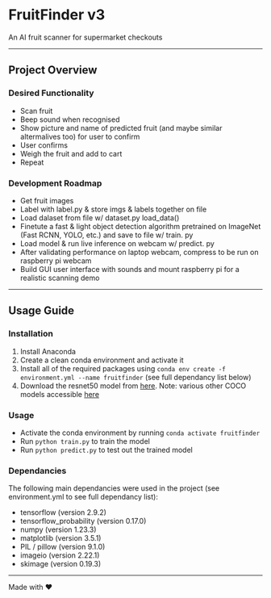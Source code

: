 # FruitFinder v3

An AI fruit scanner for supermarket checkouts

---

## Project Overview

### Desired Functionality

* Scan fruit
* Beep sound when recognised
* Show picture and name of predicted fruit (and maybe similar altermalives too) for user to confirm
* User confirms
* Weigh the fruit and add to cart
* Repeat

### Development Roadmap

* Get fruit images
* Label with label.py & store imgs & labels together on file
* Load dalaset from file w/ dataset.py load_data()
* Finetute a fast & light object detection algorithm pretrained on ImageNet (Fast RCNN, YOLO, etc.) and save to file w/ train. py
* Load model & run live inference on webcam w/ predict. py
* After validating performance on laptop webcam, compress to be run on raspberry pi webcam
* Build GUI user interface with sounds and mount raspberry pi for a realistic scanning demo

---

## Usage Guide

### Installation

1. Install Anaconda
2. Create a clean conda environment and activate it
3. Install all of the required packages using `conda env create -f environment.yml --name fruitfinder` (see full dependancy list below)
4. Download the resnet50 model from [here](http://download.tensorflow.org/models/object_detection/tf2/20200711/ssd_resnet50_v1_fpn_640x640_coco17_tpu-8.tar.gz). Note: various other COCO models accessible [here](https://tfhub.dev/tensorflow/collections/object_detection/1)

### Usage

* Activate the conda environment by running `conda activate fruitfinder`
* Run `python train.py` to train the model
* Run `python predict.py` to test out the trained model

### Dependancies

The following main dependancies were used in the project (see environment.yml to see full dependancy list):

* tensorflow (version 2.9.2)
* tensorflow_probability (version 0.17.0)
* numpy (version 1.23.3)
* matplotlib (version 3.5.1)
* PIL / pillow (version 9.1.0)
* imageio (version 2.22.1)
* skimage (version 0.19.3)

---

Made with ❤️
